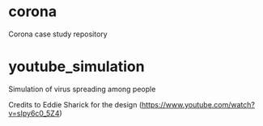 # corona
Corona case study repository

# youtube_simulation
Simulation of virus spreading among people

Credits to Eddie Sharick for the design (https://www.youtube.com/watch?v=sIpy6c0_5Z4)

